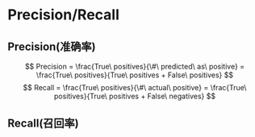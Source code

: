 # Precision/Recall

## Precision(准确率)
$$
Precision = \frac{True\ positives}{\#\ predicted\ as\ positive} = \frac{True\ positives}{True\ positives + False\ positives}
$$
$$
Recall = \frac{True\ positives}{\#\ actual\ positive} = \frac{True\ positives}{True\ positives + False\ negatives}
$$

## Recall(召回率)



